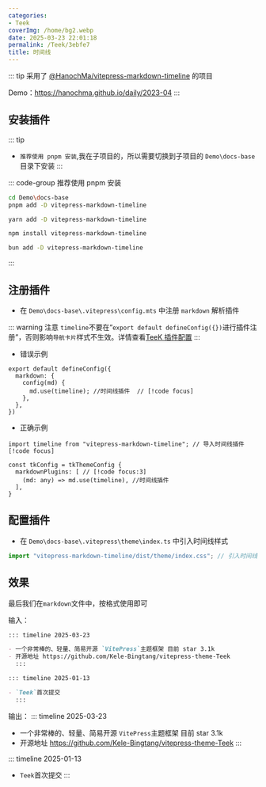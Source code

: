 ```yaml
---
categories:
- Teek
coverImg: /home/bg2.webp
date: 2025-03-23 22:01:18
permalink: /Teek/3ebfe7
title: 时间线
---
```

::: tip
采用了 [@HanochMa/vitepress-markdown-timeline](https://github.com/HanochMa/vitepress-markdown-timeline) 的项目

Demo：https://hanochma.github.io/daily/2023-04
:::

## 安装插件

::: tip

- `推荐使用 pnpm 安装`,我在子项目的，所以需要切换到子项目的 `Demo\docs-base` 目录下安装
  :::

::: code-group 推荐使用 pnpm 安装

```sh [pnpm]
cd Demo\docs-base
pnpm add -D vitepress-markdown-timeline
```

```sh [yarn]
yarn add -D vitepress-markdown-timeline
```

```sh [npm]
npm install vitepress-markdown-timeline
```

```sh [bun]
bun add -D vitepress-markdown-timeline
```

:::

## 注册插件

- 在 `Demo\docs-base\.vitepress\config.mts` 中注册 `markdown` 解析插件

::: warning 注意
`timeline`不要在“`export default defineConfig({})`进行插件注册”，否则影响`导航卡片`样式不生效。详情查看[TeeK 插件配置](https://teek.seasir.top/reference/plugin-config#markdownplugins)
:::

- 错误示例

```ts{4}
export default defineConfig({
  markdown: {
    config(md) {
      md.use(timeline); //时间线插件  // [!code focus]
    },
  },
})
```

- 正确示例

```ts{1,4-6}
import timeline from "vitepress-markdown-timeline"; // 导入时间线插件 [!code focus]

const tkConfig = tkThemeConfig {
  markdownPlugins: [ // [!code focus:3]
    (md: any) => md.use(timeline), //时间线插件
  ],
}
```

## 配置插件

- 在 `Demo\docs-base\.vitepress\theme\index.ts` 中引入时间线样式

```ts
import "vitepress-markdown-timeline/dist/theme/index.css"; // 引入时间线样式
```

## 效果

最后我们在`markdown`文件中，按格式使用即可

输入：

```md
::: timeline 2025-03-23

- 一个非常棒的、轻量、简易开源 `VitePress`主题框架 目前 star 3.1k
- 开源地址 https://github.com/Kele-Bingtang/vitepress-theme-Teek
  :::

::: timeline 2025-01-13

- `Teek`首次提交
  :::
```

输出：
::: timeline 2025-03-23

- 一个非常棒的、轻量、简易开源 `VitePress`主题框架 目前 star 3.1k
- 开源地址 https://github.com/Kele-Bingtang/vitepress-theme-Teek
  :::

::: timeline 2025-01-13

- `Teek`首次提交
  :::
